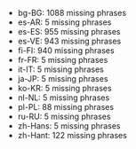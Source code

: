 - bg-BG: 1088 missing phrases
- es-AR: 5 missing phrases
- es-ES: 955 missing phrases
- es-VE: 943 missing phrases
- fi-FI: 940 missing phrases
- fr-FR: 5 missing phrases
- it-IT: 5 missing phrases
- ja-JP: 5 missing phrases
- ko-KR: 5 missing phrases
- nl-NL: 5 missing phrases
- pl-PL: 88 missing phrases
- ru-RU: 5 missing phrases
- zh-Hans: 5 missing phrases
- zh-Hant: 122 missing phrases
